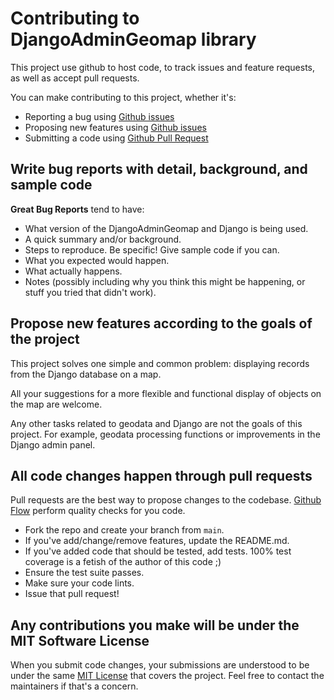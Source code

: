 # Contributing to DjangoAdminGeomap library
This project use github to host code, to track issues and feature requests, as well as accept pull requests.

You can make contributing to this project, whether it's:

-   Reporting a bug using [Github issues](https://github.com/vb64/django.admin.geomap/issues)
-   Proposing new features using [Github issues](https://github.com/vb64/django.admin.geomap/issues)
-   Submitting a code using [Github Pull Request](https://docs.github.com/en/github/collaborating-with-issues-and-pull-requests/creating-a-pull-request)

## Write bug reports with detail, background, and sample code
**Great Bug Reports** tend to have:

-   What version of the DjangoAdminGeomap and Django is being used.
-   A quick summary and/or background.
-   Steps to reproduce. Be specific! Give sample code if you can.
-   What you expected would happen.
-   What actually happens.
-   Notes (possibly including why you think this might be happening, or stuff you tried that didn't work).

## Propose new features according to the goals of the project
This project solves one simple and common problem: displaying records from the Django database on a map.

All your suggestions for a more flexible and functional display of objects on the map are welcome.

Any other tasks related to geodata and Django are not the goals of this project.
For example, geodata processing functions or improvements in the Django admin panel.

## All code changes happen through pull requests
Pull requests are the best way to propose changes to the codebase.
[Github Flow](https://guides.github.com/introduction/flow/index.html) perform quality checks for you code.

-   Fork the repo and create your branch from `main`.
-   If you've add/change/remove features, update the README.md.
-   If you've added code that should be tested, add tests. 100% test coverage is a fetish of the author of this code ;)
-   Ensure the test suite passes.
-   Make sure your code lints.
-   Issue that pull request!

## Any contributions you make will be under the MIT Software License
When you submit code changes, your submissions are understood to be under the same [MIT License](http://choosealicense.com/licenses/mit/) that covers the project. Feel free to contact the maintainers if that's a concern.

